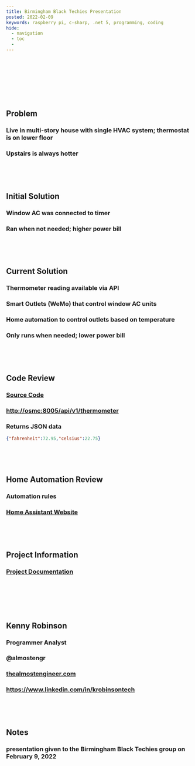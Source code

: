 ```yaml
---
title: Birmingham Black Techies Presentation
posted: 2022-02-09
keywords: raspberry pi, c-sharp, .net 5, programming, coding
hide:
  - navigation
  - toc
  - 
---
```


<p>&nbsp;</p>
<p>&nbsp;</p>
<p>&nbsp;</p>
<p>&nbsp;</p>

## Problem

### Live in multi-story house with single HVAC system; thermostat is on lower floor
### Upstairs is always hotter

<p>&nbsp;</p>
<p>&nbsp;</p>

## Initial Solution

### Window AC was connected to timer
### Ran when not needed; higher power bill

<p>&nbsp;</p>
<p>&nbsp;</p>

## Current Solution

### Thermometer reading available via API
### Smart Outlets (WeMo) that control window AC units
### Home automation to control outlets based on temperature
### Only runs when needed; lower power bill

<p>&nbsp;</p>
<p>&nbsp;</p>

## Code Review

### <a href="https://github.com/almostengr/thermometerpi" target="_blank">Source Code</a>

### [http://osmc:8005/api/v1/thermometer](http://osmc:8005/api/v1/thermometer)
### Returns JSON data 
```json
{"fahrenheit":72.95,"celsius":22.75}
```

<p>&nbsp;</p>
<p>&nbsp;</p>

## Home Automation Review

### Automation rules 
### <a href="https://home-assistant.io" target="_blank">Home Assistant Website</a>

<p>&nbsp;</p>
<p>&nbsp;</p>

## Project Information 

### [Project Documentation](/projects/thermometer-pi)

<p>&nbsp;</p>
<p>&nbsp;</p>
<p>&nbsp;</p>

## Kenny Robinson

### Programmer Analyst
### @almostengr
### [thealmostengineer.com](/)
### <a href="https://www.linkedin.com/in/krobinsontech" target="_blank">https://www.linkedin.com/in/krobinsontech</a>

<p>&nbsp;</p>
<p>&nbsp;</p>

## Notes

### presentation given to the Birmingham Black Techies group on February 9, 2022
